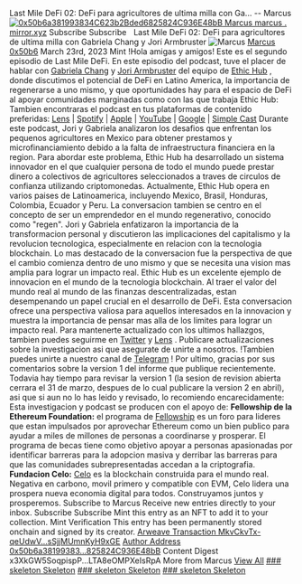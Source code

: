 Last Mile DeFi 02: DeFi para agricultores de ultima milla con Ga... -- Marcus
[![0x50b6a381993834C623b2Bded6825824C936E48bB]()
Marcus
marcus
.
mirror.xyz]()
Subscribe
Subscribe
![](data:image/gif;base64,R0lGODlhAQABAIAAAAAAAP///yH5BAEAAAAALAAAAAABAAEAAAIBRAA7)
![]()
Last Mile DeFi 02: DeFi para agricultores de ultima milla con Gabriela Chang y Jori Armbruster
![Marcus]()
[Marcus]()
[0x50b6]()
March 23rd, 2023
Mint
!Hola amigas y amigos! Este es el segundo episodio de Last Mile DeFi. En este episodio del podcast, tuve el placer de hablar con
[Gabriela Chang]()
y
[Jori Armbruster]()
del equipo de
[Ethic Hub](http://)
, donde discutimos el potencial de DeFi en Latino America, la importancia de regenerarse a uno mismo, y que oportunidades hay para el espacio de DeFi al apoyar comunidades marginadas como con las que trabaja Ethic Hub:
Tambien encontraras el podcast en tus plataformas de contenido preferidas:
[Lens]()
|
[Spotify]()
|
[Apple]()
|
[YouTube]()
|
[Google]()
|
[Simple Cast]()
Durante este podcast, Jori y Gabriela analizaron los desafios que enfrentan los pequenos agricultores en Mexico para obtener prestamos y microfinanciamiento debido a la falta de infraestructura financiera en la region. Para abordar este problema, Ethic Hub ha desarrollado un sistema innovador en el que cualquier persona de todo el mundo puede prestar dinero a colectivos de agricultores seleccionados a traves de circulos de confianza utilizando criptomonedas. Actualmente, Ethic Hub opera en varios paises de Latinoamerica, incluyendo Mexico, Brasil, Honduras, Colombia, Ecuador y Peru.
La conversacion tambien se centro en el concepto de ser un emprendedor en el mundo regenerativo, conocido como "regen". Jori y Gabriela enfatizaron la importancia de la transformacion personal y discutieron las implicaciones del capitalismo y la revolucion tecnologica, especialmente en relacion con la tecnologia blockchain. Lo mas destacado de la conversacion fue la perspectiva de que el cambio comienza dentro de uno mismo y que se necesita una vision mas amplia para lograr un impacto real.
Ethic Hub es un excelente ejemplo de innovacion en el mundo de la tecnologia blockchain. Al traer el valor del mundo real al mundo de las finanzas descentralizadas, estan desempenando un papel crucial en el desarrollo de DeFi. Esta conversacion ofrece una perspectiva valiosa para aquellos interesados en la innovacion y muestra la importancia de pensar mas alla de los limites para lograr un impacto real.
Para mantenerte actualizado con los ultimos hallazgos, tambien puedes seguirme en
[Twitter]()
y
[Lens]()
. Publicare actualizaciones sobre la investigacion asi que asegurate de unirte a nosotros. !Tambien puedes unirte a nuestro canal de
[Telegram]()
!
Por ultimo, gracias por sus comentarios sobre la version 1 del informe que publique recientemente. Todavia hay tiempo para revisar la version 1 (la sesion de revision abierta cerrara el 31 de marzo, despues de lo cual publicare la version 2 en abril), asi que si aun no lo has leido y revisado, lo recomiendo encarecidamente:
Esta investigacion y podcast se producen con el apoyo de:
**Fellowship de la Ethereum Foundation:**
el programa de
[Fellowship]()
es un foro para lideres que estan impulsados por aprovechar Ethereum como un bien publico para ayudar a miles de millones de personas a coordinarse y prosperar. El programa de becas tiene como objetivo apoyar a personas apasionadas por identificar barreras para la adopcion masiva y derribar las barreras para que las comunidades subrepresentadas accedan a la criptografia.
**Fundacion Celo:**
[Celo]()
es la blockchain construida para el mundo real. Negativa en carbono, movil primero y compatible con EVM, Celo lidera una prospera nueva economia digital para todos. Construyamos juntos y prosperemos.
Subscribe to
Marcus
Receive new entries directly to your inbox.
Subscribe
Subscribe
Mint this entry as an NFT to add it to your collection.
Mint
Verification
This entry has been permanently stored onchain and signed by its creator.
[Arweave Transaction
MkvCkvTx-qeUdwV...sSjjMUmnKyH9xGE]()
[Author Address
0x50b6a38199383...825824C936E48bB]()
Content Digest
x3XkGW5SoqpispP...LTA8eOMPXeIsRpA
More from
Marcus
[View All]()
[###
skeleton
Skeleton](/_sites/[slug]/null/undefined)
[###
skeleton
Skeleton](/_sites/[slug]/null/undefined)
[###
skeleton
Skeleton](/_sites/[slug]/null/undefined)